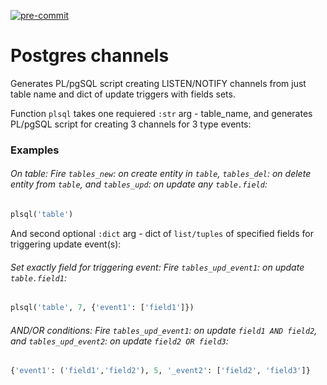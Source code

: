 [![pre-commit](https://img.shields.io/badge/pre--commit-enabled-brightgreen?logo=pre-commit)](https://github.com/pre-commit/pre-commit)

# Postgres channels
Generates PL/pgSQL script creating LISTEN/NOTIFY channels from just table name and dict of update triggers with fields sets.

Function `plsql` takes one requiered `:str` arg - table_name, and generates PL/pgSQL script for creating 3 channels for 3 type events:

### Examples
###### On table: Fire `tables_new`: on create entity in `table`, `tables_del`: on delete entity from `table`, and `tables_upd`: on update any `table.field`:
```python
plsql('table')
```

And second optional `:dict` arg - dict of `list/tuples` of specified fields for triggering update event(s):
###### Set exactly field for triggering event: Fire `tables_upd_event1`: on update `table.field1`:
```python
plsql('table', 7, {'event1': ['field1']})
```

###### AND/OR conditions: Fire `tables_upd_event1`: on update `field1 AND field2`, and `tables_upd_event2`: on update `field2 OR field3`:
```python
{'event1': ('field1','field2'), 5, '_event2': ['field2', 'field3']}
```